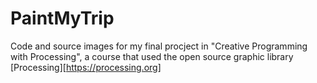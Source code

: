 # PaintMyTrip

Code and source images for my final procject in "Creative Programming with Processing", a course that used the open source graphic library [Processing][https://processing.org]

